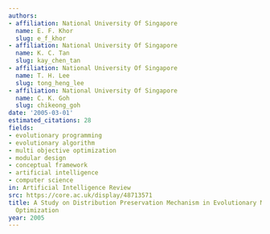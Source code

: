 ```yaml
---
authors:
- affiliation: National University Of Singapore
  name: E. F. Khor
  slug: e_f_khor
- affiliation: National University Of Singapore
  name: K. C. Tan
  slug: kay_chen_tan
- affiliation: National University Of Singapore
  name: T. H. Lee
  slug: tong_heng_lee
- affiliation: National University Of Singapore
  name: C. K. Goh
  slug: chikeong_goh
date: '2005-03-01'
estimated_citations: 28
fields:
- evolutionary programming
- evolutionary algorithm
- multi objective optimization
- modular design
- conceptual framework
- artificial intelligence
- computer science
in: Artificial Intelligence Review
src: https://core.ac.uk/display/48713571
title: A Study on Distribution Preservation Mechanism in Evolutionary Multi-Objective
  Optimization
year: 2005
---
```

